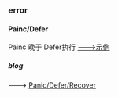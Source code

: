 ### error

#### Painc/Defer
Painc 晚于 Defer执行
[--->示例](https://github.com/crab21/go-source/blob/master/gosource/sourcego/sourceerror/source_error.go)

##### blog
---> [Panic/Defer/Recover](https://blog.golang.org/defer-panic-and-recover)